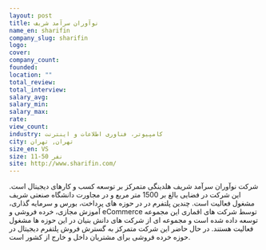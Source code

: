 ```yaml
---
layout: post
title: نوآوران سرآمد شریف
name_en: sharifin
company_slug: sharifin
logo: 
cover: 
company_count:
founded:
location: ""
total_review: 
total_interview: 
salary_avg: 
salary_min: 
salary_max: 
rate: 
view_count: 
industry: کامپیوتر، فناوری اطلاعات و اینترنت
city: تهران, تهران
size_en: VS
size: 11-50 نفر
site: http://www.sharifin.com/
---
```


شرکت نوآوران سرآمد شریف هلدینگی متمرکز بر توسعه کسب و کارهای دیجیتال است. این شرکت در فضایی بالغ بر 1500 متر مربع و در مجاورت دانشگاه صنعتی شریف مشغول فعالیت است. چندین پلتفرم در در حوزه های پرداخت، بورس و سرمایه گذاری، آموزش مجازی، خرده فروشی و eCommerce توسط شرکت های اقماری این مجموعه توسعه داده شده است و مجموعه ای از شرکت های دانش بنیان در این حوزه ها مشغول فعالیت هستند. در حال حاضر این شرکت متمرکز به گسترش فروش پلتفرم دیجیتال در حوزه خرده فروشی برای مشتریان داخل و خارج از کشور است.
